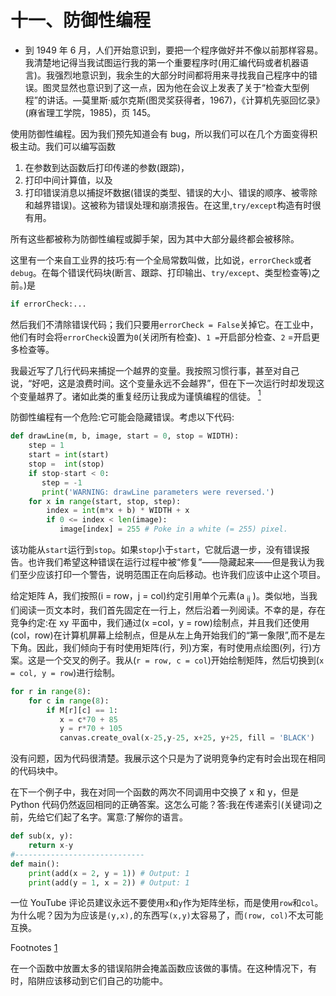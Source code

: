 # 十一、防御性编程

*   到 1949 年 6 月，人们开始意识到，要把一个程序做好并不像以前那样容易。我清楚地记得当我试图运行我的第一个重要程序时(用汇编代码或者机器语言)。我强烈地意识到，我余生的大部分时间都将用来寻找我自己程序中的错误。图灵显然也意识到了这一点，因为他在会议上发表了关于“检查大型例程”的讲话。—莫里斯·威尔克斯(图灵奖获得者，1967)，《计算机先驱回忆录》(麻省理工学院，1985)，页 145。

使用防御性编程。因为我们预先知道会有 bug，所以我们可以在几个方面变得积极主动。我们可以编写函数

1.  在参数到达函数后打印传递的参数(跟踪)，
2.  打印中间计算值，以及
3.  打印错误消息以捕捉坏数据(错误的类型、错误的大小、错误的顺序、被零除和越界错误)。这被称为错误处理和崩溃报告。在这里,`try/except`构造有时很有用。

所有这些都被称为防御性编程或脚手架，因为其中大部分最终都会被移除。

这里有一个来自工业界的技巧:有一个全局常数叫做，比如说，`errorCheck`或者`debug`。在每个错误代码块(断言、跟踪、打印输出、`try/except`、类型检查等)之前。)是

```py
if errorCheck:...

```

然后我们不清除错误代码；我们只要用`errorCheck = False`关掉它。在工业中，他们有时会将`errorCheck`设置为`0`(关闭所有检查)、`1 =`开启部分检查、`2` =开启更多检查等。

我最近写了几行代码来捕捉一个越界的变量。我按照习惯行事，甚至对自己说，“好吧，这是浪费时间。这个变量永远不会越界”，但在下一次运行时却发现这个变量越界了。诸如此类的重复经历让我成为谨慎编程的信徒。 [<sup>1</sup>](#Fn1)

防御性编程有一个危险:它可能会隐藏错误。考虑以下代码:

```py
def drawLine(m, b, image, start = 0, stop = WIDTH):
    step = 1
    start = int(start)
    stop =  int(stop)
    if stop-start < 0:
       step = -1
       print('WARNING: drawLine parameters were reversed.')
    for x in range(start, stop, step):
        index = int(m*x + b) * WIDTH + x
        if 0 <= index < len(image):
           image[index] = 255 # Poke in a white (= 255) pixel.

```

该功能从`start`运行到`stop`。如果`stop`小于`start`，它就后退一步，没有错误报告。也许我们希望这种错误在运行过程中被“修复”——隐藏起来——但是我认为我们至少应该打印一个警告，说明范围正在向后移动。也许我们应该中止这个项目。

给定矩阵 A，我们按照(i = row，j = col)约定引用单个元素(a <sub>ij</sub> )。类似地，当我们阅读一页文本时，我们首先固定在一行上，然后沿着一列阅读。不幸的是，存在竞争约定:在 xy 平面中，我们通过(x =col，y = row)绘制点，并且我们还使用(col，row)在计算机屏幕上绘制点，但是从左上角开始我们的“第一象限”,而不是左下角。因此，我们倾向于有时使用矩阵(行，列)方案，有时使用点绘图(列，行)方案。这是一个交叉的例子。我从(`r = row, c = col`)开始绘制矩阵，然后切换到(`x = col, y = row`)进行绘制。

```py
for r in range(8):
    for c in range(8):
        if M[r][c] == 1:
           x = c*70 + 85    
           y = r*70 + 105
           canvas.create_oval(x-25,y-25, x+25, y+25, fill = 'BLACK')

```

没有问题，因为代码很清楚。我展示这个只是为了说明竞争约定有时会出现在相同的代码块中。

在下一个例子中，我在对同一个函数的两次不同调用中交换了 x 和 y，但是 Python 代码仍然返回相同的正确答案。这怎么可能？答:我在传递索引(关键词)之前，先给它们起了名字。寓意:了解你的语言。

```py
def sub(x, y):
    return x-y
#-----------------------------
def main():
    print(add(x = 2, y = 1)) # Output: 1
    print(add(y = 1, x = 2)) # Output: 1

```

一位 YouTube 评论员建议永远不要使用`x`和`y`作为矩阵坐标，而是使用`row`和`col`。为什么呢？因为为应该是`(y,x),`的东西写`(x,y)`太容易了，而`(row, col)`不太可能互换。

Footnotes [1](#Fn1_source)

在一个函数中放置太多的错误陷阱会掩盖函数应该做的事情。在这种情况下，有时，陷阱应该移动到它们自己的功能中。